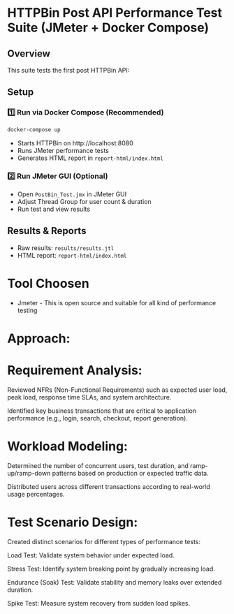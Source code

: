 # HTTPBin Post API Performance Test Suite (JMeter + Docker Compose)

## Overview
This suite tests the first post HTTPBin API:

## Setup

### 1️⃣ Run via Docker Compose (Recommended)
```bash
docker-compose up
```
- Starts HTTPBin on http://localhost:8080
- Runs JMeter performance tests
- Generates HTML report in `report-html/index.html`

### 2️⃣ Run JMeter GUI (Optional)
- Open `PostBin_Test.jmx` in JMeter GUI
- Adjust Thread Group for user count & duration
- Run test and view results

## Results & Reports
- Raw results: `results/results.jtl`
- HTML report: `report-html/index.html`

# Tool Choosen
 - Jmeter - This is open source and suitable for all kind of performance testing

# Approach:

# Requirement Analysis:

Reviewed NFRs (Non-Functional Requirements) such as expected user load, peak load, response time SLAs, and system architecture.

Identified key business transactions that are critical to application performance (e.g., login, search, checkout, report generation).

# Workload Modeling:

Determined the number of concurrent users, test duration, and ramp-up/ramp-down patterns based on production or expected traffic data.

Distributed users across different transactions according to real-world usage percentages.

# Test Scenario Design:

Created distinct scenarios for different types of performance tests:

Load Test: Validate system behavior under expected load.

Stress Test: Identify system breaking point by gradually increasing load.

Endurance (Soak) Test: Validate stability and memory leaks over extended duration.

Spike Test: Measure system recovery from sudden load spikes.